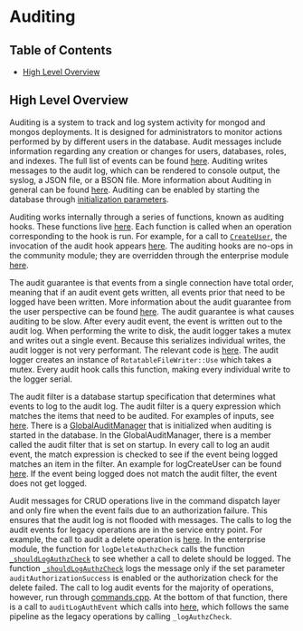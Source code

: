 # Auditing

## Table of Contents

- [High Level Overview](#high-level-overview)

## High Level Overview

Auditing is a system to track and log system activity for mongod and mongos deployments. It is
designed for administrators to monitor actions performed by by different users in the database.
Audit messages include information regarding any creation or changes for users, databases, roles,
and indexes. The full list of events can be found
[here](https://docs.mongodb.com/manual/reference/audit-message/#audit-action-details-results).
Auditing writes messages to the audit log, which can be rendered to console output, the syslog, a
JSON file, or a BSON file. More information about Auditing in general can be found
[here](https://docs.mongodb.com/manual/core/auditing/). Auditing can be enabled by starting the
database through [initialization
parameters](https://docs.mongodb.com/manual/tutorial/configure-auditing/#enable-and-configure-audit-output).

Auditing works internally through a series of functions, known as auditing hooks. These functions
live [here](https://github.com/mongodb/mongo/blob/r4.4.0/src/mongo/db/audit.cpp). Each function is
called when an operation corresponding to the hook is run. For example, for a call to
[`CreateUser`](https://github.com/mongodb/mongo/blob/r4.4.0/src/mongo/db/commands/user_management_commands.cpp#L765),
the invocation of the audit hook appears
[here](https://github.com/mongodb/mongo/blob/r4.4.0/src/mongo/db/commands/user_management_commands.cpp#L869-L874).
The auditing hooks are no-ops in the community module; they are overridden through the enterprise
module
[here](https://github.com/10gen/mongo-enterprise-modules/tree/r4.4.0/src/audit/audit_user_management.cpp).

The audit guarantee is that events from a single connection have total order, meaning that if an
audit event gets written, all events prior that need to be logged have been written. More
information about the audit guarantee from the user perspective can be found
[here](https://docs.mongodb.com/manual/core/auditing/#audit-guarantee). The audit guarantee is what
causes auditing to be slow. After every audit event, the event is written out to the audit log. When
performing the write to disk, the audit logger takes a mutex and writes out a single event. Because
this serializes individual writes, the audit logger is not very performant. The relevant code is
[here](https://github.com/10gen/mongo-enterprise-modules/tree/r4.4.0/src/audit/audit_log.cpp#L91-107).
The audit logger creates an instance of `RotatableFileWriter::Use` which takes a mutex. Every audit
hook calls this function, making every individual write to the logger serial.

The audit filter is a database startup specification that determines what events to log to the audit
log. The audit filter is a query expression which matches the items that need to be audited. For
examples of inputs, see
[here](https://docs.mongodb.com/manual/tutorial/configure-audit-filters/#examples). There is a
[GlobalAuditManager](https://github.com/10gen/mongo-enterprise-modules/tree/r4.4.0/src/audit/audit_manager_global.cpp#L18-L20)
that is initialized when auditing is started in the database. In the GlobalAuditManager, there is a
member called the audit filter that is set on startup. In every call to log an audit event, the
match expression is checked to see if the event being logged matches an item in the filter. An
example for logCreateUser can be found
[here](https://github.com/10gen/mongo-enterprise-modules/tree/r4.4.0/src/audit/audit_user_management.cpp#L164-L172).
If the event being logged does not match the audit filter, the event does not get logged.

Audit messages for CRUD operations live in the command dispatch layer and only fire when the event
fails due to an authorization failure. This ensures that the audit log is not flooded with messages.
The calls to log the audit events for legacy operations are in the service entry point. For example,
the call to audit a delete operation is
[here](https://github.com/mongodb/mongo/blob/r4.4.0/src/mongo/db/service_entry_point_common.cpp#L1566).
In the enterprise module, the function for `logDeleteAuthzCheck` calls the function
[`_shouldLogAuthzCheck`](https://github.com/10gen/mongo-enterprise-modules/tree/r4.4.0/src/audit/audit_authz_check.cpp#L61)
to see whether a call to delete should be logged. The function
[`_shouldLogAuthzCheck`](https://github.com/10gen/mongo-enterprise-modules/tree/r4.4.0/src/audit/audit_authz_check.cpp#L61)
logs the message only if the set parameter `auditAuthorizationSuccess` is enabled or the
authorization check for the delete failed. The call to log audit events for the majority of
operations, however, run through
[commands.cpp](https://github.com/mongodb/mongo/blob/r4.4.0/src/mongo/db/commands.cpp#L747-L778). At
the bottom of that function, there is a call to `auditLogAuthEvent` which calls into
[here](https://github.com/10gen/mongo-enterprise-modules/tree/r4.4.0/src/audit/audit_authz_check.cpp#L96-L129),
which follows the same pipeline as the legacy operations by calling `_logAuthzCheck`.
